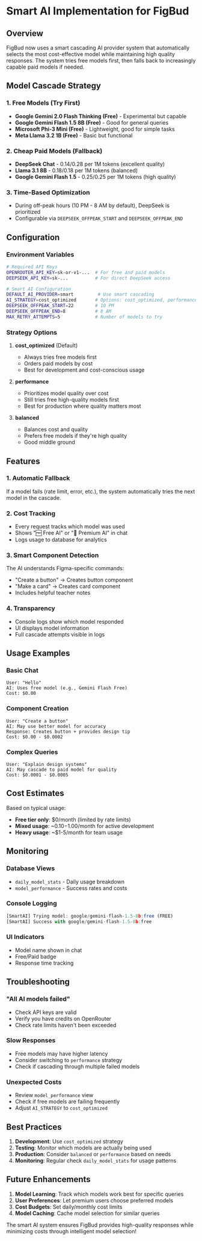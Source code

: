 # Smart AI Implementation for FigBud

## Overview

FigBud now uses a smart cascading AI provider system that automatically selects the most cost-effective model while maintaining high quality responses. The system tries free models first, then falls back to increasingly capable paid models if needed.

## Model Cascade Strategy

### 1. Free Models (Try First)
- **Google Gemini 2.0 Flash Thinking (Free)** - Experimental but capable
- **Google Gemini Flash 1.5 8B (Free)** - Good for general queries
- **Microsoft Phi-3 Mini (Free)** - Lightweight, good for simple tasks
- **Meta Llama 3.2 1B (Free)** - Basic but functional

### 2. Cheap Paid Models (Fallback)
- **DeepSeek Chat** - $0.14/$0.28 per 1M tokens (excellent quality)
- **Llama 3.1 8B** - $0.18/$0.18 per 1M tokens (balanced)
- **Google Gemini Flash 1.5** - $0.25/$0.25 per 1M tokens (high quality)

### 3. Time-Based Optimization
- During off-peak hours (10 PM - 8 AM by default), DeepSeek is prioritized
- Configurable via `DEEPSEEK_OFFPEAK_START` and `DEEPSEEK_OFFPEAK_END`

## Configuration

### Environment Variables
```bash
# Required API Keys
OPENROUTER_API_KEY=sk-or-v1-...  # For free and paid models
DEEPSEEK_API_KEY=sk-...          # For direct DeepSeek access

# Smart AI Configuration
DEFAULT_AI_PROVIDER=smart         # Use smart cascading
AI_STRATEGY=cost_optimized       # Options: cost_optimized, performance, balanced
DEEPSEEK_OFFPEAK_START=22        # 10 PM
DEEPSEEK_OFFPEAK_END=8           # 8 AM
MAX_RETRY_ATTEMPTS=5             # Number of models to try
```

### Strategy Options

1. **cost_optimized** (Default)
   - Always tries free models first
   - Orders paid models by cost
   - Best for development and cost-conscious usage

2. **performance**
   - Prioritizes model quality over cost
   - Still tries free high-quality models first
   - Best for production where quality matters most

3. **balanced**
   - Balances cost and quality
   - Prefers free models if they're high quality
   - Good middle ground

## Features

### 1. Automatic Fallback
If a model fails (rate limit, error, etc.), the system automatically tries the next model in the cascade.

### 2. Cost Tracking
- Every request tracks which model was used
- Shows "🆓 Free AI" or "💎 Premium AI" in chat
- Logs usage to database for analytics

### 3. Smart Component Detection
The AI understands Figma-specific commands:
- "Create a button" → Creates button component
- "Make a card" → Creates card component
- Includes helpful teacher notes

### 4. Transparency
- Console logs show which model responded
- UI displays model information
- Full cascade attempts visible in logs

## Usage Examples

### Basic Chat
```
User: "Hello"
AI: Uses free model (e.g., Gemini Flash Free)
Cost: $0.00
```

### Component Creation
```
User: "Create a button"
AI: May use better model for accuracy
Response: Creates button + provides design tip
Cost: $0.00 - $0.0002
```

### Complex Queries
```
User: "Explain design systems"
AI: May cascade to paid model for quality
Cost: $0.0001 - $0.0005
```

## Cost Estimates

Based on typical usage:
- **Free tier only**: $0/month (limited by rate limits)
- **Mixed usage**: ~$0.10-$1.00/month for active development
- **Heavy usage**: ~$1-5/month for team usage

## Monitoring

### Database Views
- `daily_model_stats` - Daily usage breakdown
- `model_performance` - Success rates and costs

### Console Logging
```javascript
[SmartAI] Trying model: google/gemini-flash-1.5-8b:free (FREE)
[SmartAI] Success with google/gemini-flash-1.5-8b:free
```

### UI Indicators
- Model name shown in chat
- Free/Paid badge
- Response time tracking

## Troubleshooting

### "All AI models failed"
- Check API keys are valid
- Verify you have credits on OpenRouter
- Check rate limits haven't been exceeded

### Slow Responses
- Free models may have higher latency
- Consider switching to `performance` strategy
- Check if cascading through multiple failed models

### Unexpected Costs
- Review `model_performance` view
- Check if free models are failing frequently
- Adjust `AI_STRATEGY` to `cost_optimized`

## Best Practices

1. **Development**: Use `cost_optimized` strategy
2. **Testing**: Monitor which models are actually being used
3. **Production**: Consider `balanced` or `performance` based on needs
4. **Monitoring**: Regular check `daily_model_stats` for usage patterns

## Future Enhancements

1. **Model Learning**: Track which models work best for specific queries
2. **User Preferences**: Let premium users choose preferred models
3. **Cost Budgets**: Set daily/monthly cost limits
4. **Model Caching**: Cache model selection for similar queries

The smart AI system ensures FigBud provides high-quality responses while minimizing costs through intelligent model selection!